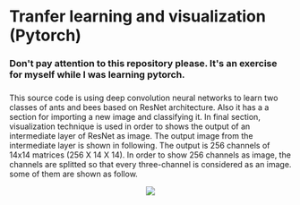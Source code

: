 # Tranfer learning and visualization (Pytorch)
### ########################################################################################################
### Don't pay attention to this repository please. It's an exercise for myself while I was learning pytorch.
### ########################################################################################################

This source code is using deep convolution neural networks to learn two classes of ants and bees based on ResNet architecture.
Also it has a a section for importing a new image and classifying it. In final section, visualization technique is used in order to shows the output of an intermediate layer of ResNet as image. The output image from the intermediate layer is shown in following. The  output is 256 channels of 14x14 matrices (256 X 14 X 14). In order to show 256 channels as image, the channels are splitted so that every three-channel is considered as an image. some of them are shown as follow.

<p align="center">
  <img src="https://user-images.githubusercontent.com/15813546/32373722-efb29938-c0af-11e7-9f03-83845799df55.png">
 </p>

